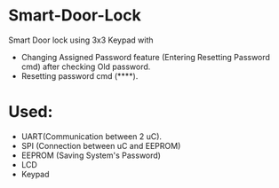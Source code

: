 # Smart-Door-Lock
Smart Door lock using 3x3 Keypad with
- Changing Assigned Password feature (Entering Resetting Password cmd) after checking Old password.
- Resetting password cmd (****).
# Used:
- UART(Communication between 2 uC).
- SPI (Connection between uC and EEPROM)
- EEPROM (Saving System's Password)
- LCD
- Keypad
